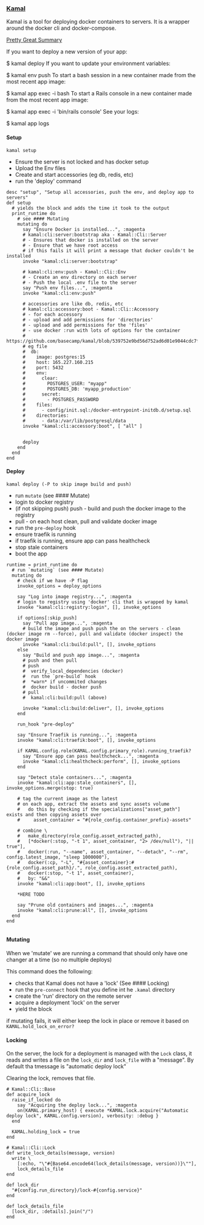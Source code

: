### [Kamal](https://kamal-deploy.org/) 

Kamal is a tool for deploying docker containers to servers. It is a wrapper around the docker cli and docker-compose.

[Pretty Great Summary](https://guillaumebriday.fr/how-to-deploy-rails-with-kamal-and-ssl-certificate-on-vps)

If you want to deploy a new version of your app:

$ kamal deploy
If you want to update your environment variables:

$ kamal env push
To start a bash session in a new container made from the most recent app image:

$ kamal app exec -i bash
To start a Rails console in a new container made from the most recent app image:

$ kamal app exec -i 'bin/rails console'
See your logs:

$ kamal app logs

#### Setup

`kamal setup`
 - Ensure the server is not locked and has docker setup
 - Upload the Env files
 - Create and start accessories (eg db, redis, etc)
 - run the 'deploy' command 

```
desc "setup", "Setup all accessories, push the env, and deploy app to servers"
def setup
  # yields the block and adds the time it took to the output
  print_runtime do
    # see #### Mutating
    mutating do
      say "Ensure Docker is installed...", :magenta
      # kamal:cli:server:bootstrap aka - Kamal::Cli::Server 
      # - Ensures that docker is installed on the server
      # - Ensure that we have root access
      # if this fails it will print a message that docker couldn't be installed
      invoke "kamal:cli:server:bootstrap"
      
      # kamal:cli:env:push - Kamal::Cli::Env
      # - Create an env directory on each server
      # - Push the local .env file to the server
      say "Push env files...", :magenta
      invoke "kamal:cli:env:push"

      # accessories are like db, redis, etc
      # kamal:cli:accessory:boot - Kamal::Cli::Accessory
      # - for each accessory
      # - upload and add permissions for 'directories'
      # - upload and add permissions for the 'files'
      # - use docker :run with lots of options for the container
      # https://github.com/basecamp/kamal/blob/539752e9bd56d752ad6d01e9044cdc7f47149881/lib/mrsk/commands/accessory.rb#L11 
      # eg file
      #  db:
      #    image: postgres:15
      #    host: 165.227.160.215
      #    port: 5432
      #    env:
      #      clear:
      #        POSTGRES_USER: "myapp"
      #        POSTGRES_DB: 'myapp_production'
      #      secret:
      #        - POSTGRES_PASSWORD
      #    files:
      #      - config/init.sql:/docker-entrypoint-initdb.d/setup.sql
      #    directories:
      #      - data:/var/lib/postgresql/data
      invoke "kamal:cli:accessory:boot", [ "all" ]
      
      
      deploy
    end
  end
end  
```

#### Deploy

`kamal deploy (-P to skip image build and push)`

- run `mutate` (see #### Mutate)
- login to docker registry
- (if not skipping push) push - build and push the docker image to the registry 
- pull - on each host clean, pull and validate docker image
- run the `pre-deploy` hook
- ensure traefik is running
- if traefik is running, ensure app can pass healthcheck
- stop stale containers
- boot the app

```
runtime = print_runtime do
  # run `mutating` (see #### Mutate)
  mutating do
    # check if we have -P flag
    invoke_options = deploy_options

    say "Log into image registry...", :magenta
    # login to registry using 'docker' cli that is wrapped by kamal
    invoke "kamal:cli:registry:login", [], invoke_options

    if options[:skip_push]
      say "Pull app image...", :magenta
      # build the image and push push the on the servers - clean (docker image rm --force), pull and validate (docker inspect) the docker image
      invoke "kamal:cli:build:pull", [], invoke_options
    else
      say "Build and push app image...", :magenta
      # push and then pull 
      # push
      #  verify_local_dependencies (docker)
      #  run the `pre-build` hook
      #  *warn* if uncommited changes
      #  docker build - docker push 
      # pull
      #  kamal:cli:build:pull (above)
      
      invoke "kamal:cli:build:deliver", [], invoke_options
    end

    run_hook "pre-deploy"

    say "Ensure Traefik is running...", :magenta
    invoke "kamal:cli:traefik:boot", [], invoke_options

    if KAMAL.config.role(KAMAL.config.primary_role).running_traefik?
      say "Ensure app can pass healthcheck...", :magenta
      invoke "kamal:cli:healthcheck:perform", [], invoke_options
    end

    say "Detect stale containers...", :magenta
    invoke "kamal:cli:app:stale_containers", [], invoke_options.merge(stop: true)

    # tag the current image as the latest
    # on each app, extract the assets and sync assets volume
    #   do this by checking if the specializations["asset_path"] exists and then copying assets over
    #     asset_container = "#{role_config.container_prefix}-assets"

    # combine \
    #   make_directory(role_config.asset_extracted_path),
    #   [*docker(:stop, "-t 1", asset_container, "2> /dev/null"), "|| true"],
    #   docker(:run, "--name", asset_container, "--detach", "--rm", config.latest_image, "sleep 1000000"),
    #   docker(:cp, "-L", "#{asset_container}:#{role_config.asset_path}/.", role_config.asset_extracted_path),
    #   docker(:stop, "-t 1", asset_container),
    #   by: "&&"
    invoke "kamal:cli:app:boot", [], invoke_options
    
    *HERE TODO

    say "Prune old containers and images...", :magenta
    invoke "kamal:cli:prune:all", [], invoke_options
  end
end


```
#### Mutating 

When we 'mutate' we are running a command that should only have one changer at a time (so no multiple deploys)

This command does the following:
- checks that Kamal does not have a 'lock' (See #### Locking)
- run the `pre-connect` hook that you define int he `.kamal` directory
- create the 'run' directory on the remote server
- acquire a deployment 'lock' on the server 
- yield the block

if mutating fails, it will either keep the lock in place or remove it based on `KAMAL.hold_lock_on_error?`

#### Locking

On the server, the lock for a deployment is managed with the `Lock` class, it reads and writes a file on the `lock_dir` and `lock_file` with a "message".  By default tha tmessage is "automatic deploy lock"

Clearing the lock, removes that file.

```
# Kamal::Cli::Base
def acquire_lock
  raise_if_locked do
    say "Acquiring the deploy lock...", :magenta
    on(KAMAL.primary_host) { execute *KAMAL.lock.acquire("Automatic deploy lock", KAMAL.config.version), verbosity: :debug }
  end

  KAMAL.holding_lock = true
end

# Kamal::Cli::Lock
def write_lock_details(message, version)
  write \
    [:echo, "\"#{Base64.encode64(lock_details(message, version))}\""],
    lock_details_file
end

def lock_dir
  "#{config.run_directory}/lock-#{config.service}"
end

def lock_details_file
  [lock_dir, :details].join("/")
end
```
